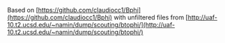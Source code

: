 Based on 
[https://github.com/claudiocc1/Bphi](https://github.com/claudiocc1/Bphi)
with unfiltered files from
[http://uaf-10.t2.ucsd.edu/~namin/dump/scouting/btophi/](http://uaf-10.t2.ucsd.edu/~namin/dump/scouting/btophi/)

